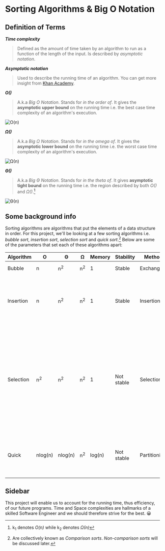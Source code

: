 # Sorting Algorithms & Big O Notation

## Definition of Terms

***Time complexity***

> Defined as the amount of time taken by an algorithm to run as a function of the length of the input. Is described by *asymptotic notation*.

***Asymptotic notation***

> Used to describe the running time of an algorithm. You can get more insight from [Khan Academy](https://www.khanacademy.org/computing/computer-science/algorithms/asymptotic-notation/a/asymptotic-notation).

***O(<expression>)***

> A.k.a *Big O Notation*. Stands for *in the order of*. It gives the **asymptotic upper bound** on the running time i.e. the best case time complexity of an algorithm's execution.

![O(n)](https://cdn.kastatic.org/ka-perseus-images/501211c02f4c6765f60f23842450e1151cfd9c89.png)

***Ω(<expression>)***

> A.k.a *Big Ω Notation*. Stands for *in the omega of*. It gives the **asymptotic lower bound** on the running time i.e. the worst case time complexity of an algorithm's execution.

![Ω(n)](https://cdn.kastatic.org/ka-perseus-images/c02e6916d15bacae7a936381af8c6e5a0068f4fd.png)

***Θ(<expression>)***

> A.k.a *Big Θ Notation*. Stands for *in the theta of*. It gives **asymptotic tight bound** on the running time i.e. the region described by both *O(<expression>)* and *Ω(<expression>)*.[^1]

![Θ(n)](https://cdn.kastatic.org/ka-perseus-images/c14a48f24cae3fd563cb3627ee2a74f56c0bcef6.png)

[^1]: k<sub>1</sub> denotes *O(n)* while k<sub>2</sub> denotes *Ω(n)*

## Some background info

Sorting algorithms are algorithms that put the elements of a data structure in order. For this project, we'll be looking at a few sorting algorithms i.e. *bubble sort*, *insertion sort*, *selection sort* and *quick sort*.[^2]
Below are some of the parameters that set each of these algorithms apart:

| Algorithm | O | Θ | Ω | Memory | Stability | Method | Info |
| -- | -- | -- | -- | -- | -- | -- | -- |
| Bubble | n | n<sup>2</sup> | n<sup>2</sup> | 1 | Stable | Exchanging | Tiny code size |
| Insertion | n | n<sup>2</sup> | n<sup>2</sup> | 1 | Stable | Insertion | *O(n + d)*, in the worst case over sequences that have d inversions. |
| Selection | n<sup>2</sup> | n<sup>2</sup> | n<sup>2</sup> | 1 | Not stable | Selection | Stable with O(n) extra space, when using linked lists, or when made as a variant of Insertion Sort instead of swapping the two items. |
| Quick | nlog(n) | nlog(n) | n<sup>2</sup> | log(n) | Not stable | Partitioning | Quicksort is usually done in-place with O(log(n)) stack space. |

[^2]: Are collectively known as *Comparison sorts*. *Non-comparison sorts* will be discussed later.

## Sidebar

This project will enable us to account for the running time, thus efficiency, of our future programs. Time and Space complexities are hallmarks of a skilled Software Engineer and we should therefore strive for the best. :grinning:
